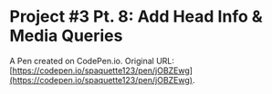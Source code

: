 # Project #3 Pt. 8: Add Head Info & Media Queries

A Pen created on CodePen.io. Original URL: [https://codepen.io/spaquette123/pen/jOBZEwg](https://codepen.io/spaquette123/pen/jOBZEwg).


